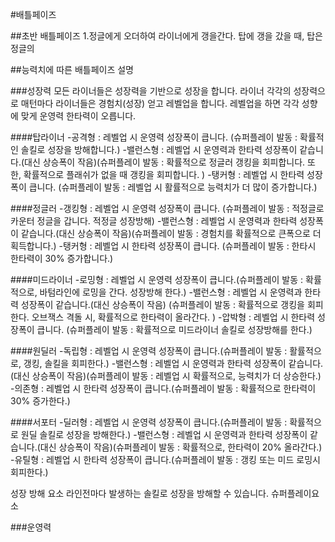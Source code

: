 #배틀페이즈


##초반 배틀페이즈
1.정글에게 오더하여 라이너에게 갱을간다.
탑에 갱을 갔을 때, 탑은 정글의  


##능력치에 따른 배틀페이즈 설명

###성장력
모든 라이너들은 성장력을 기반으로 성장을 합니다.
라이너 각각의 성장력으로 매턴마다 라이너들은 경험치(성장) 얻고 레벨업을 합니다.
레벨업을 하면 각각 성향에 맞게 운영력 한타력이 오릅니다.


####탑라이너
-공격형 : 레벨업 시 운영력 성장폭이 큽니다. (슈퍼플레이 발동 : 확률적인 솔킬로 성장을 방해합니다.)
-밸런스형 : 레벨업 시 운영력과 한타력 성장폭이 같습니다.(대신 상승폭이 작음)(슈퍼플레이 발동 : 확률적으로 정글러 갱킹을 회피합니다. 또한, 확률적으로 플래쉬가 없을 때 갱킹을 회피합니다. )
-탱커형 : 레벨업 시 한타력 성장폭이 큽니다. (슈퍼플레이 발동 : 레벨업 시 활률적으로 능력치가 더 많이 증가합니다.)

####정글러
-갱킹형 : 레벨업 시 운영력 성장폭이 큽니다. (슈퍼플레이 발동 : 적정글로 카운터 정글을 갑니다. 적정글 성장방해)
-밸런스형 : 레벨업 시 운영력과 한타력 성장폭이 같습니다.(대신 상승폭이 작음)(슈퍼플레이 발동 : 경험치를 확률적으로 큰폭으로 더 획득합니다.)
-탱커형 : 레벨업 시 한타력 성장폭이 큽니다. (슈퍼플레이 발동 : 한타시 한타력이 30% 증가합니다.)

####미드라이너
-로밍형 : 레벨업 시 운영력 성장폭이 큽니다.(슈퍼플레이 발동 : 확률적으로, 바텀라인에 로밍을 간다. 성장방해 한다.)
-밸런스형 : 레벨업 시 운영력과 한타력 성장폭이 같습니다.(대신 상승폭이 작음) (슈퍼플레이 발동 : 확률적으로 갱킹을 회피한다. 오브잭스 격돌 시, 확률적으로 한타력이 올라간다. )
-압박형 : 레벨업 시 한타력 성장폭이 큽니다. (슈퍼플레이 발동 : 확률적으로 미드라이너 솔킬로 성장방해를 한다.)

####원딜러
-독립형 : 레벨업 시 운영력 성장폭이 큽니다.(슈퍼플레이 발동 : 활률적으로, 갱킹, 솔킬을 회피한다.)
-밸런스형 : 레벨업 시 운영력과 한타력 성장폭이 같습니다.(대신 상승폭이 작음)(슈퍼플레이 발동 : 레벨업 시 확률적으로, 능력치가 더 상승한다.)
-의존형 : 레벨업 시 한타력 성장폭이 큽니다.(슈퍼플레이 발동 : 확률적으로 한타력이 30% 증가한다.)

####서포터
-딜러형 : 레벨업 시 운영력 성장폭이 큽니다.(슈퍼플레이 발동 : 확률적으로 원딜 솔킬로 성장을 방해한다.)
-밸런스형 : 레벨업 시 운영력과 한타력 성장폭이 같습니다.(대신 상승폭이 작음)(슈퍼플레이 발동 : 확률적으로, 한타력이 20% 올라간다.)
-유틸형 : 레벨업 시 한타력 성장폭이 큽니다.(슈퍼플레이 발동 : 갱킹 또는 미드 로밍시 회피한다.)

성장 방해 요소
라인전마다 발생하는 솔킬로 성장을 방해할 수 있습니다.
슈퍼플레이요소

###운영력




